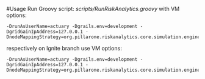 #Usage
Run Groovy script: _scripts/RunRiskAnalytics.groovy_
with VM options:
```
-DrunAsUserName=actuary -Dgrails.env=development -DgridGainIpAddress=127.0.0.1 -DnodeMappingStrategy=org.pillarone.riskanalytics.core.simulation.engine.grid.mapping.OneNodeStrategy
```
respectively on Ignite branch use VM options:
```
-DrunAsUserName=actuary -Dgrails.env=development -DgridGainIpAddress=127.0.0.1 -DnodeMappingStrategy=org.pillarone.riskanalytics.core.simulation.engine.grid.mapping.LocalNodesExcludingHeadStrategy
```